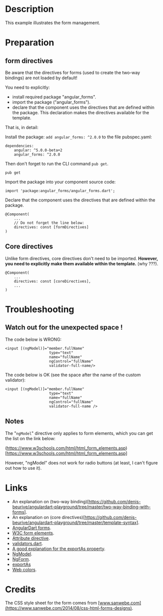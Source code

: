 # Description

This example illustrates the form management.

# Preparation

## form directives

Be aware that the directives for forms (used to create the two-way bindings) are not loaded by default!

You need to explicitly:

* install required package "angular_forms".
* import the package ("angular_forms").
* declare that the component uses the directives that are defined within the package. This declaration makes the directives available for the template.

That is, in detail:

Install the package: `add angular_forms: ^2.0.0` to the file pubspec.yaml:

    dependencies:
        angular: ^5.0.0-beta+2
        angular_forms: ^2.0.0

Then don't forget to run the CLI command `pub get`.

    pub get

Import the package into your component source code:

    import 'package:angular_forms/angular_forms.dart';

Declare that the component uses the directives that are defined within the package.

    @Component(
        ...
        // Do not forget the line below:
        directives: const [formDirectives]
    )

## Core directives

Unlike form directives, core directives don't need to be imported.
**However, you need to explicitly make them available within the template.** (why ???).

    @Component(
        ...
        directives: const [coreDirectives],
        ...
    )

# Troubleshooting

## Watch out for the unexpected space !

The code below is WRONG:

    <input [(ngModel)]="member.fullName"
                        type="text"
                        name="fullName"
                        ngControl="fullName"
                        validator-full-name/>

The code below is OK (see the space after the name of the custom validator):

    <input [(ngModel)]="member.fullName"
                        type="text"
                        name="fullName"
                        ngControl="fullName"
                        validator-full-name />

## Notes

The "`ngModel`" directive only applies to form elements, which you can get the list on the link below:

(https://www.w3schools.com/html/html_form_elements.asp)[https://www.w3schools.com/html/html_form_elements.asp]

However, "ngModel" does not work for radio buttons (at least, I can't figure out how to use it).  

# Links

* An explanation on (two-way binding)[https://github.com/denis-beurive/angulardart-playground/tree/master/two-way-binding-with-forms].
* An explanation on (core directives)[https://github.com/denis-beurive/angulardart-playground/tree/master/template-syntax].
* [AngularDart forms](https://webdev.dartlang.org/angular/guide/forms).
* [W3C form elements](https://www.w3schools.com/html/html_form_elements.asp).
* [Attribute directive](https://webdev.dartlang.org/angular/guide/attribute-directives).
* [validators.dart](https://github.com/dart-lang/angular/blob/master/angular_forms/lib/src/directives/validators.dart).
* [A good explanation for the exportAs property](https://netbasal.com/angular-2-take-advantage-of-the-exportas-property-81374ce24d26).
* [NgModel](https://github.com/kulshekhar/angular2/blob/master/angular_forms/lib/src/directives/ng_model.dart).
* [NgForm](https://github.com/dart-lang/angular/blob/master/angular_forms/lib/src/directives/ng_form.dart).
* [exportAs](https://webdev.dartlang.org/api/angular/angular/Directive/exportAs)
* [Web colors](https://en.wikipedia.org/wiki/Web_colors).

# Credits

The CSS style sheet for the form comes from [www.sanwebe.com](https://www.sanwebe.com/2014/08/css-html-forms-designs).

